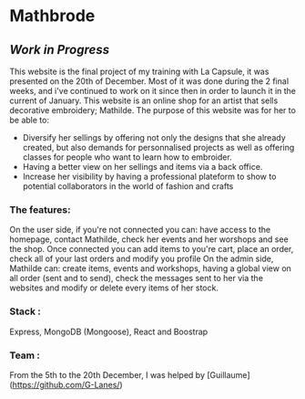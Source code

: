 # Mathbrode

## _Work in Progress_

This website is the final project of my training with La Capsule, it was presented on the 20th of December. Most of it was done during the 2 final weeks, and i've continued to work on it since then in order to launch it in the current of January. 
This website is an online shop for an artist that sells decorative embroidery; Mathilde. The purpose of this website was for her to be able to:
  - Diversify her sellings by offering not only the designs that she already created, but also demands for personnalised projects as well as offering classes for people who want to learn how to embroider.
  - Having a better view on her sellings and items via a back office.
  - Increase her visibility by having a professional plateform to show to potential collaborators in the world of fashion and crafts
  
### The features:
On the user side, if you're not connected you can: have access to the homepage, contact Mathilde, check her events and her worshops and see the shop. Once connected you can add items to you're cart, place an order, check all of your last orders and modify you profile
On the admin side, Mathilde can: create items, events and workshops, having a global view on all order (sent and to send), check the messages sent to her via the websites and modify or delete every items of her stock.


### Stack :
Express, MongoDB (Mongoose), React and Boostrap 


### Team :

From the 5th to the 20th December, I was helped by [Guillaume] (https://github.com/G-Lanes/)
